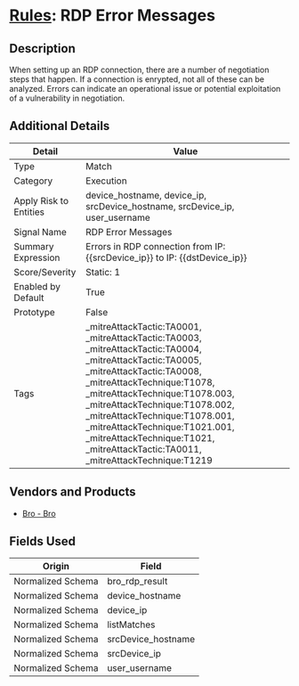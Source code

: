 # [Rules](README.md): RDP Error Messages

## Description
When setting up an RDP connection, there are a number of  negotiation steps that happen.  If a connection is enrypted, not all of these can be analyzed.  Errors can indicate an operational issue or potential exploitation of a vulnerability in negotiation.

## Additional Details
|Detail|Value|
|----|----|
|Type|Match|
|Category|Execution|
|Apply Risk to Entities|device_hostname, device_ip, srcDevice_hostname, srcDevice_ip, user_username|
|Signal Name|RDP Error Messages|
|Summary Expression|Errors in RDP connection from IP: {{srcDevice_ip}} to IP: {{dstDevice_ip}}|
|Score/Severity|Static: 1|
|Enabled by Default|True|
|Prototype|False|
|Tags|_mitreAttackTactic:TA0001, _mitreAttackTactic:TA0003, _mitreAttackTactic:TA0004, _mitreAttackTactic:TA0005, _mitreAttackTactic:TA0008, _mitreAttackTechnique:T1078, _mitreAttackTechnique:T1078.003, _mitreAttackTechnique:T1078.002, _mitreAttackTechnique:T1078.001, _mitreAttackTechnique:T1021.001, _mitreAttackTechnique:T1021, _mitreAttackTactic:TA0011, _mitreAttackTechnique:T1219|
## Vendors and Products
- [Bro - Bro](../products/37C866BF-72E1-470A-9072-EDB908F56951.md)


## Fields Used

|Origin|Field|
|----|----|
|Normalized Schema|bro_rdp_result|
|Normalized Schema|device_hostname|
|Normalized Schema|device_ip|
|Normalized Schema|listMatches|
|Normalized Schema|srcDevice_hostname|
|Normalized Schema|srcDevice_ip|
|Normalized Schema|user_username|


